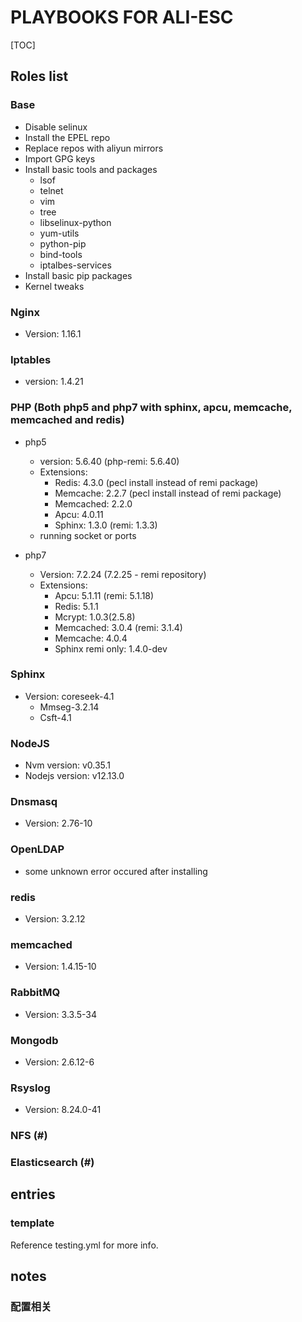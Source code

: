 # PLAYBOOKS FOR ALI-ESC

[TOC]

## Roles list

### Base

* Disable selinux 
* Install the EPEL repo
* Replace repos with aliyun mirrors
* Import GPG keys
* Install basic tools and packages
  * lsof
  * telnet
  * vim 
  * tree
  * libselinux-python
  * yum-utils
  * python-pip
  * bind-tools
  * iptalbes-services
* Install basic pip packages
* Kernel tweaks

### Nginx
* Version: 1.16.1

### Iptables
* version: 1.4.21

### PHP (Both php5 and php7 with sphinx, apcu, memcache, memcached and redis)
* php5
    * version: 5.6.40  (php-remi: 5.6.40)
    * Extensions:
      * Redis: 4.3.0 (pecl install instead of remi package)
      * Memcache: 2.2.7 (pecl install instead of remi package)
      * Memcached: 2.2.0
      * Apcu: 4.0.11
      * Sphinx: 1.3.0 (remi: 1.3.3)
    * running socket or ports

* php7
    * Version: 7.2.24 (7.2.25 - remi repository)
    * Extensions:
      * Apcu: 5.1.11 (remi: 5.1.18)
      * Redis: 5.1.1
      * Mcrypt: 1.0.3(2.5.8) 
      * Memcached: 3.0.4 (remi: 3.1.4)
      * Memcache: 4.0.4
      * Sphinx remi only: 1.4.0-dev

### Sphinx

* Version: coreseek-4.1
  * Mmseg-3.2.14
  * Csft-4.1

### NodeJS

* Nvm version: v0.35.1
* Nodejs version: v12.13.0

### Dnsmasq

*  Version: 2.76-10

### OpenLDAP

* some unknown error occured after installing

### redis
* Version: 3.2.12

### memcached

* Version: 1.4.15-10


### RabbitMQ

* Version: 3.3.5-34

### Mongodb

* Version: 2.6.12-6

### Rsyslog

* Version: 8.24.0-41


### NFS (#)
### Elasticsearch (#)


## entries

### template

Reference testing.yml for more info.



## notes

### 配置相关

